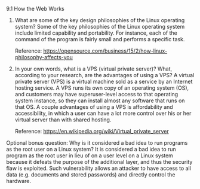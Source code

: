 9.1 How the Web Works

1) What are some of the key design philosophies of the Linux operating system?
    Some of the key philosophies of the Linux operating system include limited capability and portability. For instance, each of the command of the program is fairly small and performs a specific task.

    Reference: https://opensource.com/business/15/2/how-linux-philosophy-affects-you


2) In your own words, what is a VPS (virtual private server)? What, according to your research, are the advantages of using a VPS?
    A virtual private server (VPS) is a virtual machine sold as a service by an Internet hosting service. A VPS runs its own copy of an operating system (OS), and customers may have superuser-level access to that operating system instance, so they can install almost any software that runs on that OS. A couple advantages of using a VPS is affordability and accessibility, in which a user can have a lot more control over his or her virtual server than with shared hosting.

    Reference: https://en.wikipedia.org/wiki/Virtual_private_server


Optional bonus question: Why is it considered a bad idea to run programs as the root user on a Linux system?
    It is considered a bad idea to run program as the root user in lieu of on a user level on a Linux system because it defeats the purpose of the additional layer, and thus the security flaw is exploited. Such vulnerability allows an attacker to have access to all data (e.g. documents and stored passwords) and directly control the hardware. 
